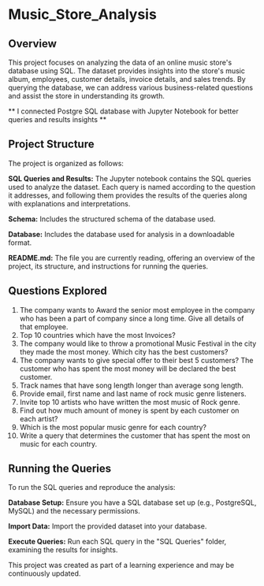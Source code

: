 # Music_Store_Analysis

## Overview
This project focuses on analyzing the data of an online music store's database using SQL. The dataset provides insights into the store's music album, employees, customer details, invoice details, and sales trends. By querying the database, we can address various business-related questions and assist the store in understanding its growth.

** I connected Postgre SQL database with Jupyter Notebook for better queries and results insights **

## Project Structure
The project is organized as follows:

**SQL Queries and Results:** The Jupyter notebook contains the SQL queries used to analyze the dataset. Each query is named according to the question it addresses, and following them provides the results of the queries along with explanations and interpretations.

**Schema:** Includes the structured schema of the database used.

**Database:** Includes the database used for analysis in a downloadable format.

**README.md:** The file you are currently reading, offering an overview of the project, its structure, and instructions for running the queries.

## Questions Explored

1. The company wants to Award the senior most employee in the company who has been a part of company since a long time. Give all details of that employee.
2. Top 10 countries which have the most Invoices?
3. The company would like to throw a promotional Music Festival in the city they made the most money. Which city has the best customers?
4. The company wants to give special offer to their best 5 customers? The customer who has spent the most money will be declared the best customer.
5. Track names that have song length longer than average song length.
6. Provide email, first name and last name of rock music genre listeners.
7. Invite top 10 artists who have written the most music of Rock genre.
8. Find out how much amount of money is spent by each customer on each artist?
9. Which is the most popular music genre for each country?
10. Write a query that determines the customer that has spent the most on music for each country.

## Running the Queries
To run the SQL queries and reproduce the analysis:

**Database Setup:** Ensure you have a SQL database set up (e.g., PostgreSQL, MySQL) and the necessary permissions.

**Import Data:** Import the provided dataset into your database.

**Execute Queries:** Run each SQL query in the "SQL Queries" folder, examining the results for insights.


This project was created as part of a learning experience and may be continuously updated.
